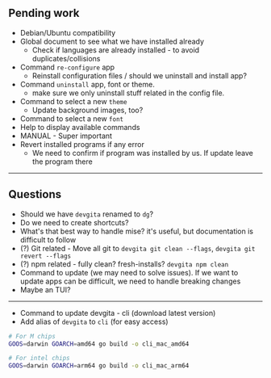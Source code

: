 ## Pending work

- Debian/Ubuntu compatibility
- Global document to see what we have installed already
  - Check if languages are already installed - to avoid duplicates/collisions
- Command `re-configure` app
  - Reinstall configuration files / should we uninstall and install app?
- Command `uninstall` app, font or theme.
  - make sure we only uninstall stuff related in the config file.
- Command to select a new `theme`
  - Update background images, too?
- Command to select a new `font`
- Help to display available commands
- MANUAL - Super important
- Revert installed programs if any error
  - We need to confirm if program was installed by us. If update leave the program there

---

## Questions

- Should we have `devgita` renamed to `dg`?
- Do we need to create shortcuts?
- What's that best way to handle mise? it's useful, but documentation is difficult to follow
- (?) Git related - Move all git to `devgita git clean --flags`, `devgita git revert --flags`
- (?) npm related - fully clean? fresh-installs? `devgita npm clean`
- Command to update (we may need to solve issues). If we want to update apps can be difficult, we need to handle breaking changes
- Maybe an TUI?

---

- Command to update devgita - cli (download latest version)
- Add alias of `devgita` to `cli` (for easy access)

```bash
# For M chips
GOOS=darwin GOARCH=amd64 go build -o cli_mac_amd64

# For intel chips
GOOS=darwin GOARCH=arm64 go build -o cli_mac_arm64
```
